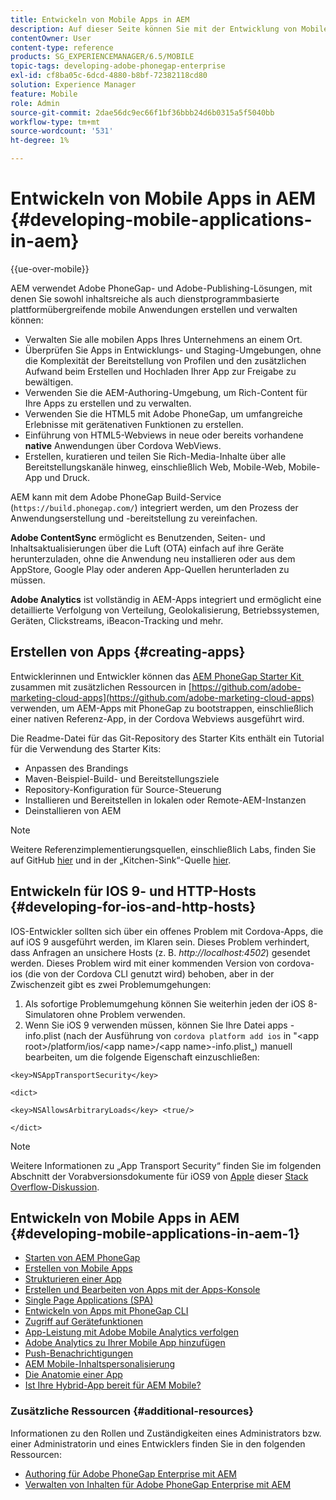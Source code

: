 ```yaml
---
title: Entwickeln von Mobile Apps in AEM
description: Auf dieser Seite können Sie mit der Entwicklung von Mobile Apps in AEM unter Verwendung von Adobe PhoneGap Enterprise beginnen.
contentOwner: User
content-type: reference
products: SG_EXPERIENCEMANAGER/6.5/MOBILE
topic-tags: developing-adobe-phonegap-enterprise
exl-id: cf8ba05c-6dcd-4880-b8bf-72382118cd80
solution: Experience Manager
feature: Mobile
role: Admin
source-git-commit: 2dae56dc9ec66f1bf36bbb24d6b0315a5f5040bb
workflow-type: tm+mt
source-wordcount: '531'
ht-degree: 1%

---
```


# Entwickeln von Mobile Apps in AEM {#developing-mobile-applications-in-aem}

{{ue-over-mobile}}

AEM verwendet Adobe PhoneGap- und Adobe-Publishing-Lösungen, mit denen Sie sowohl inhaltsreiche als auch dienstprogrammbasierte plattformübergreifende mobile Anwendungen erstellen und verwalten können:

* Verwalten Sie alle mobilen Apps Ihres Unternehmens an einem Ort.
* Überprüfen Sie Apps in Entwicklungs- und Staging-Umgebungen, ohne die Komplexität der Bereitstellung von Profilen und den zusätzlichen Aufwand beim Erstellen und Hochladen Ihrer App zur Freigabe zu bewältigen.
* Verwenden Sie die AEM-Authoring-Umgebung, um Rich-Content für Ihre Apps zu erstellen und zu verwalten.
* Verwenden Sie die HTML5 mit Adobe PhoneGap, um umfangreiche Erlebnisse mit gerätenativen Funktionen zu erstellen.
* Einführung von HTML5-Webviews in neue oder bereits vorhandene **native** Anwendungen über Cordova WebViews.
* Erstellen, kuratieren und teilen Sie Rich-Media-Inhalte über alle Bereitstellungskanäle hinweg, einschließlich Web, Mobile-Web, Mobile-App und Druck.

AEM kann mit dem Adobe PhoneGap Build-Service (`https://build.phonegap.com/`) integriert werden, um den Prozess der Anwendungserstellung und -bereitstellung zu vereinfachen.

**Adobe ContentSync** ermöglicht es Benutzenden, Seiten- und Inhaltsaktualisierungen über die Luft (OTA) einfach auf ihre Geräte herunterzuladen, ohne die Anwendung neu installieren oder aus dem AppStore, Google Play oder anderen App-Quellen herunterladen zu müssen.

**Adobe Analytics** ist vollständig in AEM-Apps integriert und ermöglicht eine detaillierte Verfolgung von Verteilung, Geolokalisierung, Betriebssystemen, Geräten, Clickstreams, iBeacon-Tracking und mehr.

## Erstellen von Apps {#creating-apps}

Entwicklerinnen und Entwickler können das [AEM PhoneGap Starter Kit &#x200B;](https://github.com/Adobe-Marketing-Cloud/aem-phonegap-starter-kit) zusammen mit zusätzlichen Ressourcen in [https://github.com/adobe-marketing-cloud-apps](https://github.com/adobe-marketing-cloud-apps) verwenden, um AEM-Apps mit PhoneGap zu bootstrappen, einschließlich einer nativen Referenz-App, in der Cordova Webviews ausgeführt wird.

Die Readme-Datei für das Git-Repository des Starter Kits enthält ein Tutorial für die Verwendung des Starter Kits:

* Anpassen des Brandings
* Maven-Beispiel-Build- und Bereitstellungsziele
* Repository-Konfiguration für Source-Steuerung
* Installieren und Bereitstellen in lokalen oder Remote-AEM-Instanzen
* Deinstallieren von AEM

>[!NOTE]
>
>Weitere Referenzimplementierungsquellen, einschließlich Labs, finden Sie auf GitHub [hier](https://github.com/adobe-marketing-cloud-apps) und in der „Kitchen-Sink“-Quelle [hier](https://github.com/blefebvre/aem-phonegap-kitchen-sink).

## Entwickeln für IOS 9- und HTTP-Hosts {#developing-for-ios-and-http-hosts}

IOS-Entwickler sollten sich über ein offenes Problem mit Cordova-Apps, die auf iOS 9 ausgeführt werden, im Klaren sein. Dieses Problem verhindert, dass Anfragen an unsichere Hosts (z. B. *http://localhost:4502*) gesendet werden. Dieses Problem wird mit einer kommenden Version von cordova-ios (die von der Cordova CLI genutzt wird) behoben, aber in der Zwischenzeit gibt es zwei Problemumgehungen:

1. Als sofortige Problemumgehung können Sie weiterhin jeden der iOS 8-Simulatoren ohne Problem verwenden.
1. Wenn Sie iOS 9 verwenden müssen, können Sie Ihre Datei apps -info.plist (nach der Ausführung von `cordova platform add ios` in &quot;&lt;app root>/platform/ios/&lt;app name>/&lt;app name>-info.plist„) manuell bearbeiten, um die folgende Eigenschaft einzuschließen:

```
<key>NSAppTransportSecurity</key>

<dict>

<key>NSAllowsArbitraryLoads</key> <true/>

</dict>
```

>[!NOTE]
>
>Weitere Informationen zu „App Transport Security“ finden Sie im folgenden Abschnitt der Vorabversionsdokumente für iOS9 von [Apple &#x200B;](https://developer.apple.com/library/prerelease/ios/releasenotes/General/WhatsNewIniOS/Articles/iOS9.html#//apple_ref/doc/uid/TP40016198-SW14) dieser [Stack Overflow-Diskussion](https://stackoverflow.com/questions/30751053/ios9-ats-what-about-html5-based-apps/).

## Entwickeln von Mobile Apps in AEM {#developing-mobile-applications-in-aem-1}

* [Starten von AEM PhoneGap](/help/mobile/starting-aem-phonegap-app.md)
* [Erstellen von Mobile Apps](/help/mobile/building-app-mobile-phonegap.md)
* [Strukturieren einer App](/help/mobile/phonegap-structure-an-app.md)
* [Erstellen und Bearbeiten von Apps mit der Apps-Konsole](/help/mobile/phonegap-apps-console.md)
* [Single Page Applications (SPA)](/help/mobile/phonegap-single-page-applications.md)
* [Entwickeln von Apps mit PhoneGap CLI](/help/mobile/phonegap-apps-pg-cli.md)
* [Zugriff auf Gerätefunktionen](/help/mobile/phonegap-access-device-features.md)
* [App-Leistung mit Adobe Mobile Analytics verfolgen](/help/mobile/phonegap-intro-to-app-analytics.md)
* [Adobe Analytics zu Ihrer Mobile App hinzufügen](/help/mobile/phonegap-add-analytics-to-apps.md)
* [Push-Benachrichtigungen](/help/mobile/phonegap-push-notifications.md)
* [AEM Mobile-Inhaltspersonalisierung](/help/mobile/phonegap-aem-mobile-content-personalization.md)
* [Die Anatomie einer App](/help/mobile/phonegap-apps-arch.md)
* [Ist Ihre Hybrid-App bereit für AEM Mobile?](/help/mobile/phonegap-adding-content-to-imported-app.md)

### Zusätzliche Ressourcen {#additional-resources}

Informationen zu den Rollen und Zuständigkeiten eines Administrators bzw. einer Administratorin und eines Entwicklers finden Sie in den folgenden Ressourcen:

* [Authoring für Adobe PhoneGap Enterprise mit AEM](/help/mobile/phonegap.md)
* [Verwalten von Inhalten für Adobe PhoneGap Enterprise mit AEM](/help/mobile/administer-phonegap.md)

